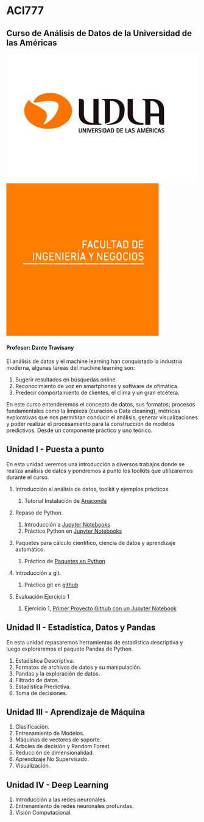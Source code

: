 # ACI777
## Curso de Análisis de Datos de la Universidad de las Américas 

![Imagen_UDLA](assets/imgs/udla.jpg)![Imagen_FINE](assets/imgs/fine.png)

#### Profesor: Dante Travisany

El análisis de datos y el machine learning han conquistado la industria moderna, algunas tareas del machine learning son:
1. Sugerir resultados en búsquedas online.
2. Reconocimiento de voz en smartphones y software de ofimática.
3. Predecir comportamiento de clientes, el clima y un gran etcétera.

En este curso entenderemos el concepto de datos, sus formatos; procesos fundamentales como la limpieza 
(curación o Data cleaning), métricas explorativas que nos permitiran conducir el análisis, generar visualizaciones 
y poder realizar el procesamiento para la construcción de modelos predictivos. Desde un componente práctico y uno teórico.

## Unidad I - Puesta a punto

En esta unidad veremos una introducción a diversos trabajos donde se realiza análisis de datos y pondremos a punto los 
toolkits que utilizaremos durante el curso.

1. Introducción al análisis de datos, toolkit y ejemplos prácticos.
   1. Tutorial Instalación de [Anaconda](00_instalar_anaconda/README.md)
   
2. Repaso de Python.
    1. Introducción a [Jupyter Notebooks](01_Jupyter_notebooks/README.md)
    2. Práctico Python en [Jupyter Notebooks](02_Practico_Python/README.md) 
3. Paquetes para cálculo científico, ciencia de datos y aprendizaje automático.
    1. Práctico de [Paquetes en Python](03_Practico_Paquetes/README.md)
4. Introducción a git.
   1. Práctico git en [github](04_Practico_Git/README.md)  
5. Evaluación Ejercicio 1
   1. Ejercicio 1, [Primer Proyecto Github con un Jupyter Notebook](05_Ejercicio_1/README.md)
    
## Unidad II - Estadística, Datos y Pandas

En esta unidad repasaremos herramientas de estadística descriptiva y luego exploraremos el paquete Pandas de Python.

1. Estadística Descriptiva.
2. Formatos de archivos de datos y su manipulación.
3. Pandas y la exploración de datos.
4. Filtrado de datos.
5. Estadística Predictiva.
6. Toma de decisiones.

## Unidad III - Aprendizaje de Máquina

1. Clasificación.
2. Entrenamiento de Modelos.
3. Máquinas de vectores de soporte.
4. Arboles de decisión y Random Forest.
5. Reducción de dimensionalidad.
6. Aprendizaje No Supervisado.
7. Visualización.

## Unidad IV - Deep Learning

1. Introducción a las redes neuronales.
2. Entrenamiento de redes neuronales profundas.
3. Visión Computacional.



